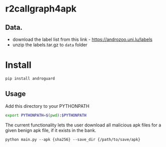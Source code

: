 # r2callgraph4apk

## Data.
- download the label list from this link - https://androzoo.uni.lu/labels
- unzip the labels.tar.gz to `data` folder

# Install

```
pip install androguard
```

## Usage

Add this directory to your PYTHONPATH

```sh
export PYTHONPATH=$(pwd):$PYTHONPATH
```

The current functionality lets the user download all malicious apk files for a
given benign apk file, if it exists in the bank.

```
python main.py --apk {sha256} --save_dir {/path/to/save/apk}
```